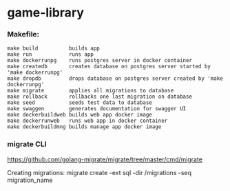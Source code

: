 # game-library

### Makefile:
    make build          builds app
    make run            runs app
    make dockerrunpg    runs postgres server in docker container
    make createdb       creates database on postgres server started by 'make dockerrunpg'
    make dropdb         drops database on postgres server created by 'make dockerrunpg'
    make migrate        applies all migrations to database
    make rollback       rollbacks one last migration on database
    make seed           seeds test data to database
    make swaggen        generates documentation for swagger UI
    make dockerbuildweb builds web app docker image
    make dockerrunweb   runs web app in docker container
    make dockerbuildmng builds manage app docker image

### migrate CLI
https://github.com/golang-migrate/migrate/tree/master/cmd/migrate

Creating migrations:
migrate create -ext sql -dir /migrations -seq migration_name